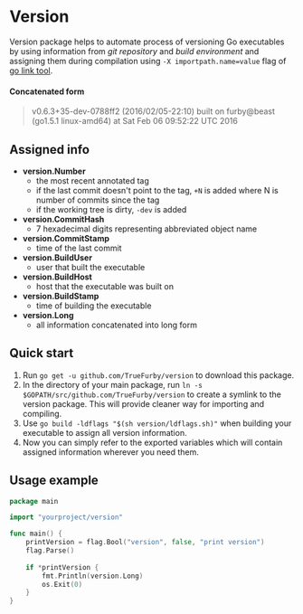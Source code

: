 # Version
Version package helps to automate process of versioning Go executables by
using information from *git repository* and *build environment* and
assigning them during compilation using `-X importpath.name=value` flag of [go link tool](https://golang.org/cmd/link/).

#### Concatenated form
> v0.6.3+35-dev-0788ff2 (2016/02/05-22:10) built on furby@beast (go1.5.1 linux-amd64) at Sat Feb 06 09:52:22 UTC 2016

## Assigned info
- **version.Number**
    - the most recent annotated tag
    - if the last commit doesn't point to the tag, `+N` is added where N is number of commits since the tag
    - if the working tree is dirty, `-dev` is added
- **version.CommitHash**
    - 7 hexadecimal digits representing abbreviated object name
- **version.CommitStamp**
    - time of the last commit
- **version.BuildUser**
    - user that built the executable
- **version.BuildHost**
    - host that the executable was built on
- **version.BuildStamp**
    - time of building the executable
- **version.Long**
    - all information concatenated into long form

## Quick start

1. Run `go get -u github.com/TrueFurby/version` to download this package.
2. In the directory of your main package, run `ln -s $GOPATH/src/github.com/TrueFurby/version`
   to create a symlink to the version package. This will provide cleaner way for importing and compiling.
3. Use `go build -ldflags "$(sh version/ldflags.sh)"` when building your executable to assign all version information.
4. Now you can simply refer to the exported variables which will contain assigned information wherever you need them.

## Usage example

```go
package main

import "yourproject/version"

func main() {
    printVersion = flag.Bool("version", false, "print version")
    flag.Parse()
    
    if *printVersion {
        fmt.Println(version.Long)
        os.Exit(0)
    }
}
```
